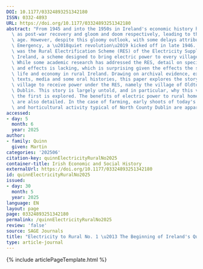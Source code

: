 ```yaml
---
DOI: 10.1177/03324893251342180
ISSN: 0332-4893
URL: https://doi.org/10.1177/03324893251342180
abstract: "From 1945 and into the 1950s in Ireland's economic history has been described\
  \ as post-war recovery and gloom and doom respectively, leading to the 1960s golden\
  \ age. However, despite this gloomy outlook, with some delays attributed to the\
  \ Emergency, a \u2018quiet revolution\u2019 kicked off in late 1946. That revolution\
  \ was the Rural Electrification Scheme (RES) of the Electricity Supply Board of\
  \ Ireland, a scheme designed to bring electric power to every village in Ireland.\
  \ While some academic research has addressed the RES, detail on specific locations\
  \ and effects is lacking, which is surprising given the effects the scheme had on\
  \ life and economy in rural Ireland. Drawing on archival evidence, existing history\
  \ texts, media and some oral histories, this paper explores the story of the first\
  \ village to receive power under the RES, namely the village of Oldtown in County\
  \ Dublin. This story is largely untold, and in particular, why this village was\
  \ the first is explored. The benefits of electric power to rural homes and farms\
  \ are also detailed. In the case of farming, early shoots of today's thriving tillage\
  \ and horticultural activity typical of North County Dublin are apparent."
accessed:
- day: 5
  month: 6
  year: 2025
author:
- family: Quinn
  given: Martin
categories: '202506'
citation-key: quinnElectricityRuralNo2025
container-title: Irish Economic and Social History
externalUrl: https://doi.org/10.1177/03324893251342180
id: quinnElectricityRuralNo2025
issued:
- day: 30
  month: 5
  year: 2025
language: EN
layout: page
page: 03324893251342180
permalink: /quinnElectricityRuralNo2025
review: 'false'
source: SAGE Journals
title: "Electricity to Rural No. 1 \u2013 The Beginning of Ireland's Quiet Revolution"
type: article-journal
---
```

{% include articlePageTemplate.html %}